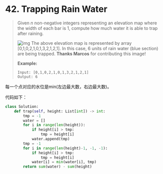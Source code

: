 # 42. Trapping Rain Water

> Given *n* non-negative integers representing an elevation map where the width of each bar is 1, compute how much water it is able to trap after raining.
>
> ![img](https://assets.leetcode.com/uploads/2018/10/22/rainwatertrap.png)
> The above elevation map is represented by array [0,1,0,2,1,0,1,3,2,1,2,1]. In this case, 6 units of rain water (blue section) are being trapped. **Thanks Marcos** for contributing this image!
>
> **Example:**
>
> ```
> Input: [0,1,0,2,1,0,1,3,2,1,2,1]
> Output: 6
> ```

每一个点对应的水位是min(左边最大数，右边最大数)。

代码如下：

```python
class Solution:
    def trap(self, height: List[int]) -> int:
        tmp = -1
        water = []
        for i in range(len(height)):
            if height[i] > tmp:
                tmp = height[i]
            water.append(tmp)
        tmp = -1
        for i in range(len(height)-1, -1, -1):
            if height[i] > tmp:
                tmp = height[i]
            water[i] = min(water[i], tmp)
        return sum(water) - sum(height)
```

